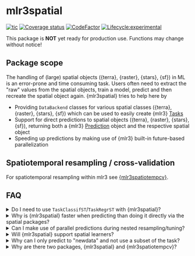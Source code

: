 # mlr3spatial

<!-- badges: start -->

[![tic](https://github.com/mlr-org/mlr3spatial/workflows/tic/badge.svg?branch=main)](https://github.com/mlr-org/mlr3spatial/actions)
[![Coverage status](https://codecov.io/gh/mlr-org/mlr3spatial/branch/main/graph/badge.svg)](https://codecov.io/github/mlr-org/mlr3spatial?branch=main)
[![CodeFactor](https://www.codefactor.io/repository/github/mlr-org/mlr3spatial/badge)](https://www.codefactor.io/repository/github/mlr-org/mlr3spatial)
[![Lifecycle:experimental](https://img.shields.io/badge/lifecycle-experimental-orange.svg)](https://lifecycle.r-lib.org/articles/stages.html#experimental)
<!-- badges: end -->

This package is **NOT** yet ready for production use.
Functions may change without notice!

## Package scope

The handling of (large) spatial objects ({terra}, {raster}, {stars}, {sf}) in ML is an error-prone and time consuming task.
Users often need to extract the "raw" values from the spatial objects, train a model, predict and then recreate the spatial object again.
{mlr3spatial} tries to help here by

- Providing `DataBackend` classes for various spatial classes ({terra}, {raster}, {stars}, {sf}) which can be used to easily create {mlr3} [Tasks](https://mlr3.mlr-org.com/reference/Task.html)
- Support for direct predictions to spatial objects ({terra}, {raster}, {stars}, {sf}), returning both a {mlr3} [Prediction](https://mlr3.mlr-org.com/reference/Prediction.html) object and the respective spatial object
- Speeding up predictions by making use of {mlr3} built-in future-based parallelization

## Spatiotemporal resampling / cross-validation

For spatiotemporal resampling within mlr3 see [{mlr3spatiotempcv}](https://github.com/mlr-org/mlr3spatiotempcv).

## FAQ

<details>
  <summary>Do I need to use <code>TaskClassifST</code>/<code>TaskRegrST</code> with {mlr3spatial}?</summary>
  <br>
  No, you can use `TaskClassif` and `TaskRegr`. However, their `*ST` equivalents will also work.
  When we introduced the `*ST` tasks, we had no support for spatial backends yet and there was a need to store the spatial information somewhere.
</details>

<details>
  <summary>Why is {mlr3spatial} faster when predicting than doing it directly via the spatial packages?</summary>
  <br>
  {mlr3spatial} makes use of the parallel prediction heuristic within {mlr3}.
  This one makes use of the {future} and {data.table} packages for parallelization and data handling.
  If {mlr3spatial} is faster, than this way seems to be more efficient than the parallelization built into the respective other packages.
  In theory the overhead in {mlr3spatial} should be higher because we extract the values from the spatial objects first.
</details>

<details>
  <summary>Can I make use of parallel predictions during nested resampling/tuning?</summary>
  <br>
  In theory yes, {mlr3} supports nested parallelization via the {future} framework.
  Watch out for required resources when having multiple parallelized layers.
</details>

<details>
  <summary>Will {mlr3spatial} support spatial learners?</summary>
  <br>
 Eventually. It is not yet clear whether these would live in {mlr3extralearners} or in {mlr3spatial}.
 So far there are none yet.
</details>

<details>
  <summary>Why can I only predict to "newdata" and not use a subset of the task?</summary>
  <br>
  Most often spatial data is stored in TIFF, Geopackage or Shapefiles.
  Passing these as "newdata" directly into the `predict()` call is what is most often done in practice.
  When creating a spatial backend it is often hard to distinguish train and predict parts upfront.
  In addition, this requires a subset call of `task$data()` internally - which comes with some trouble for specific backends such as `terra::SpatRaster` due to "external pointer" issues when going parallel.
  For these reasons (and to avoid headaches in the first place) we decided to only support "newdata" prediction for the moment.
</details>

<details>
  <summary>Why are there two packages, {mlr3spatial} and {mlr3spatiotempcv}?</summary>
  <br>
  {mlr3spatiotempcv} is solely devoted to resampling techniques.
  There are quite a few and keeping packages small is one of the development philosophies of the mlr3 framework.
  Also back in the days when {mlr3spatiotempcv} was developed it was not yet clear how we want to structure additional spatial components such as prediction support for spatial classes and so on.
</details>
